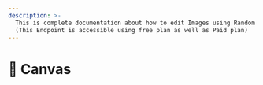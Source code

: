 ```yaml
---
description: >-
  This is complete documentation about how to edit Images using Random Stuff API
  (This Endpoint is accessible using free plan as well as Paid plan)
---
```


# 🎨 Canvas

